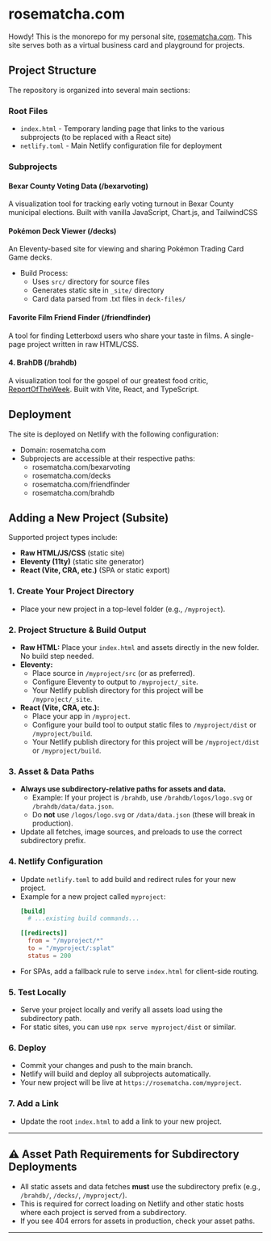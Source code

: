 # rosematcha.com

Howdy! This is the monorepo for my personal site, [rosematcha.com](https://rosematcha.com/). This site serves both as a virtual business card and playground for projects.

## Project Structure

The repository is organized into several main sections:

### Root Files
- `index.html` - Temporary landing page that links to the various subprojects (to be replaced with a React site)
- `netlify.toml` - Main Netlify configuration file for deployment

### Subprojects

#### Bexar County Voting Data (/bexarvoting)
A visualization tool for tracking early voting turnout in Bexar County municipal elections. Built with vanilla JavaScript, Chart.js, and TailwindCSS

#### Pokémon Deck Viewer (/decks)
An Eleventy-based site for viewing and sharing Pokémon Trading Card Game decks. 
- Build Process:
  - Uses `src/` directory for source files
  - Generates static site in `_site/` directory
  - Card data parsed from .txt files in `deck-files/`

#### Favorite Film Friend Finder (/friendfinder)
A tool for finding Letterboxd users who share your taste in films. A single-page project written in raw HTML/CSS.

#### 4. BrahDB (/brahdb)
A visualization tool for the gospel of our greatest food critic, [ReportOfTheWeek](https://www.youtube.com/@TheReportOfTheWeek). Built with Vite, React, and TypeScript.

## Deployment

The site is deployed on Netlify with the following configuration:
- Domain: rosematcha.com
- Subprojects are accessible at their respective paths:
  - rosematcha.com/bexarvoting
  - rosematcha.com/decks
  - rosematcha.com/friendfinder
  - rosematcha.com/brahdb

## Adding a New Project (Subsite)

Supported project types include:
- **Raw HTML/JS/CSS** (static site)
- **Eleventy (11ty)** (static site generator)
- **React (Vite, CRA, etc.)** (SPA or static export)

### 1. Create Your Project Directory
- Place your new project in a top-level folder (e.g., `/myproject`).

### 2. Project Structure & Build Output
- **Raw HTML:** Place your `index.html` and assets directly in the new folder. No build step needed.
- **Eleventy:**
  - Place source in `/myproject/src` (or as preferred).
  - Configure Eleventy to output to `/myproject/_site`.
  - Your Netlify publish directory for this project will be `/myproject/_site`.
- **React (Vite, CRA, etc.):**
  - Place your app in `/myproject`.
  - Configure your build tool to output static files to `/myproject/dist` or `/myproject/build`.
  - Your Netlify publish directory for this project will be `/myproject/dist` or `/myproject/build`.

### 3. Asset & Data Paths
- **Always use subdirectory-relative paths for assets and data.**
  - Example: If your project is `/brahdb`, use `/brahdb/logos/logo.svg` or `/brahdb/data/data.json`.
  - Do **not** use `/logos/logo.svg` or `/data/data.json` (these will break in production).
- Update all fetches, image sources, and preloads to use the correct subdirectory prefix.

### 4. Netlify Configuration
- Update `netlify.toml` to add build and redirect rules for your new project.
- Example for a new project called `myproject`:
  ```toml
  [build]
    # ...existing build commands...

  [[redirects]]
    from = "/myproject/*"
    to = "/myproject/:splat"
    status = 200
  ```
- For SPAs, add a fallback rule to serve `index.html` for client-side routing.

### 5. Test Locally
- Serve your project locally and verify all assets load using the subdirectory path.
- For static sites, you can use `npx serve myproject/dist` or similar.

### 6. Deploy
- Commit your changes and push to the main branch.
- Netlify will build and deploy all subprojects automatically.
- Your new project will be live at `https://rosematcha.com/myproject`.

### 7. Add a Link
- Update the root `index.html` to add a link to your new project.

---

## ⚠️ Asset Path Requirements for Subdirectory Deployments
- All static assets and data fetches **must** use the subdirectory prefix (e.g., `/brahdb/`, `/decks/`, `/myproject/`).
- This is required for correct loading on Netlify and other static hosts where each project is served from a subdirectory.
- If you see 404 errors for assets in production, check your asset paths.

---